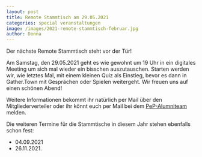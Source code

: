 ```yaml
---
layout: post
title: Remote Stammtisch am 29.05.2021
categories: special veranstaltungen
image: /images/2021-remote-stammtisch-februar.jpg
author: Donna
---
```


Der nächste Remote Stammtisch steht vor der Tür!

Am Samstag, den 29.05.2021 geht es wie gewohnt um 19 Uhr in ein digitales Meeting um sich mal wieder ein bisschen auszutauschen. Starten werden wir, wie letztes Mal, mit einem kleinen Quiz als Einstieg, bevor es dann in Gather.Town mit Gesprächen oder Spielen weitergeht. Wir freuen uns auf einen schönen Abend!

Weitere Informationen bekommt ihr natürlich per Mail über den Mitgliederverteiler oder ihr könnt euch per Mail bei dem [PeP-Alumniteam](mailto:alumniarbeit@pep-dortmund.org) melden.

Die weiteren Termine für die Stammtische in diesem Jahr stehen ebenfalls schon fest:

- 04.09.2021
- 26.11.2021.